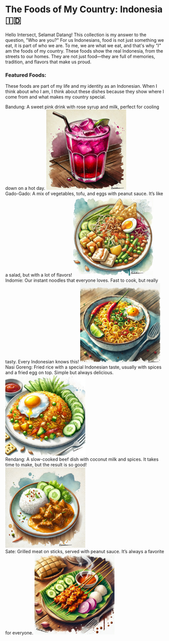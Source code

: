 # The Foods of My Country: Indonesia 🇮🇩

Hello Intersect, Selamat Datang! This collection is my answer to the question, "Who are you?" For us Indonesians, food is not just something we eat, it is part of who we are. To me, we are what we eat, and that's why *"I"* am the foods of my country. These foods show the real Indonesia, from the streets to our homes. They are not just food—they are full of memories, tradition, and flavors that make us proud.

### Featured Foods:

These foods are part of my life and my identity as an Indonesian. When I think about who I am, I think about these dishes because they show where I come from and what makes my country special.

Bandung: A sweet pink drink with rose syrup and milk, perfect for cooling down on a hot day.
<img src="https://raw.githubusercontent.com/rahilwan/design-my-profile-intersect/main/bandung.png" alt="Bandung" width="50%">
<br>
Gado-Gado: A mix of vegetables, tofu, and eggs with peanut sauce. It’s like a salad, but with a lot of flavors!
<img src="https://raw.githubusercontent.com/rahilwan/design-my-profile-intersect/main/gadogado.png" alt="Gado Gado" width="50%">
<br>
Indomie: Our instant noodles that everyone loves. Fast to cook, but really tasty. Every Indonesian knows this!
<img src="https://raw.githubusercontent.com/rahilwan/design-my-profile-intersect/main/indomie.png" alt="Indomie" width="50%">
<br>
Nasi Goreng: Fried rice with a special Indonesian taste, usually with spices and a fried egg on top. Simple but always delicious.
<img src="https://raw.githubusercontent.com/rahilwan/design-my-profile-intersect/main/nasigoreng.png" alt="Nasi Goreng" width="50%">
<br>
Rendang: A slow-cooked beef dish with coconut milk and spices. It takes time to make, but the result is so good!
<img src="https://raw.githubusercontent.com/rahilwan/design-my-profile-intersect/main/rendang.png" alt="Rendang" width="50%">
<br>
Sate: Grilled meat on sticks, served with peanut sauce. It’s always a favorite for everyone.
<img src="https://raw.githubusercontent.com/rahilwan/design-my-profile-intersect/main/sate.png" alt="Sate" width="50%">
